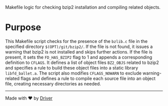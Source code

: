 <!--------------------------------------------------------------------------------->
<!-- IMPORTANT: This file is auto-generated by Driver (https://driver.ai). -------->
<!-- Manual edits may be overwritten on future commits. --------------------------->
<!--------------------------------------------------------------------------------->

Makefile logic for checking bzip2 installation and compiling related objects.

# Purpose
This Makefile script checks for the presence of the `bzlib.c` file in the specified directory `$(OPT)/git/bzip2/`. If the file is not found, it issues a warning that bzip2 is not installed and skips further actions. If the file is present, it sets the `FD_HAS_BZIP2` flag to 1 and appends a corresponding definition to `CFLAGS`. It defines a list of object files `BZ2_OBJS` related to bzip2 and specifies a rule to build these object files into a static library `libfd_ballet.a`. The script also modifies `CFLAGS_NOWARN` to exclude warning-related flags and defines a rule to compile each source file into an object file, creating necessary directories as needed.

---
Made with ❤️ by [Driver](https://www.driver.ai/)